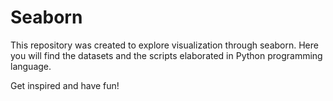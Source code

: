 # Seaborn

This repository was created to explore visualization through seaborn.
Here you will find the datasets and the scripts elaborated in Python programming language.

Get inspired and have fun!
